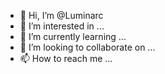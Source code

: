 - 👋 Hi, I’m @Luminarc
- 👀 I’m interested in ...
- 🌱 I’m currently learning ...
- 💞️ I’m looking to collaborate on ...
- 📫 How to reach me ...

<!---
Mashennik/Mashennik is a ✨ special ✨ repository because its `README.md` (this file) appears on your GitHub profile.
You can click the Preview link to take a look at your changes.
--->
